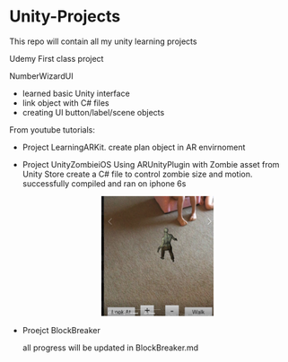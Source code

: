 # Unity-Projects

This repo will contain all my unity learning projects




Udemy First class project

NumberWizardUI
* learned basic Unity interface
* link object with C# files
* creating UI button/label/scene objects



From youtube tutorials:


* Project LearningARKit.
  create plan object in AR envirnoment 

* Project UnityZombieiOS
  Using ARUnityPlugin with Zombie asset from Unity Store create a C# file to control zombie size and motion. successfully compiled and ran on iphone 6s
  
  <p align="center">
  <img src="https://github.com/ericyu423/Unity-Projects/blob/master/pics/zombie.png" width="200"/>
  </p>
  
* Proejct BlockBreaker
    
    all progress will be updated in BlockBreaker.md







